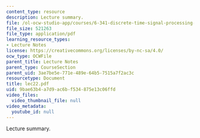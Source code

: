 ```yaml
---
content_type: resource
description: Lecture summary.
file: /ol-ocw-studio-app/courses/6-341-discrete-time-signal-processing-fall-2005/9bae63b4a7d9ac6bf534875e13c06ffd_lec22.pdf
file_size: 521263
file_type: application/pdf
learning_resource_types:
- Lecture Notes
license: https://creativecommons.org/licenses/by-nc-sa/4.0/
ocw_type: OCWFile
parent_title: Lecture Notes
parent_type: CourseSection
parent_uid: 3ae7be5e-771e-489e-64b5-7515a7f2ac3c
resourcetype: Document
title: lec22.pdf
uid: 9bae63b4-a7d9-ac6b-f534-875e13c06ffd
video_files:
  video_thumbnail_file: null
video_metadata:
  youtube_id: null
---
```

Lecture summary.